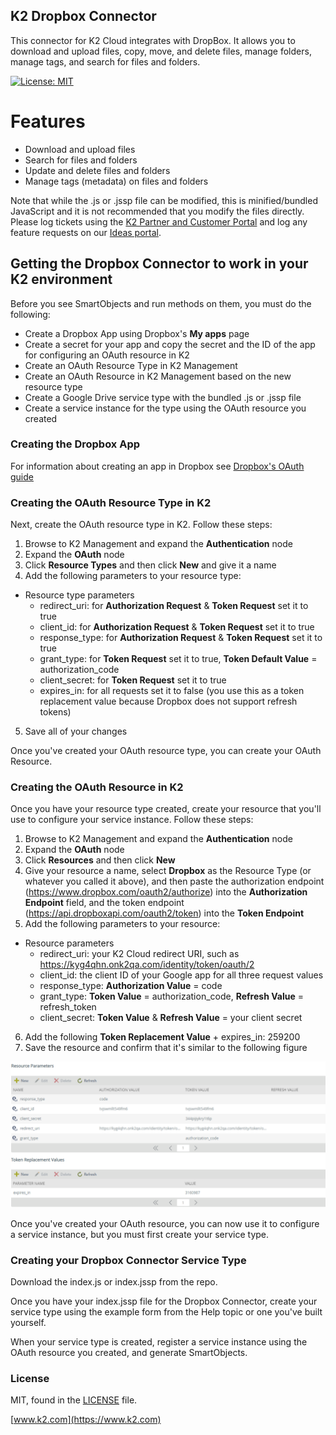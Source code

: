 ## K2 Dropbox Connector

This connector for K2 Cloud integrates with DropBox. It allows you to download and upload files, copy, move, and delete files, manage folders, manage tags, and search for files and folders.

[![License: MIT](https://img.shields.io/badge/License-MIT-yellow.svg)](https://opensource.org/licenses/MIT)

# Features

  - Download and upload files
  - Search for files and folders
  - Update and delete files and folders
  - Manage tags (metadata) on files and folders

Note that while the .js or .jssp file can be modified, this is minified/bundled JavaScript and it is not recommended that you modify the files directly. Please log tickets using the [K2 Partner and Customer Portal](https://portal.k2.com) and log any feature requests on our [Ideas portal](https://ideas.k2.com/ideas).

## Getting the Dropbox Connector to work in your K2 environment

Before you see SmartObjects and run methods on them, you must do the following:

 - Create a Dropbox App using Dropbox's **My apps** page
 - Create a secret for your app and copy the secret and the ID of the app for configuring an OAuth resource in K2
 - Create an OAuth Resource Type in K2 Management
 - Create an OAuth Resource in K2 Management based on the new resource type
 - Create a Google Drive service type with the bundled .js or .jssp file
 - Create a service instance for the type using the OAuth resource you created

 ### Creating the Dropbox App
 
 For information about creating an app in Dropbox see [Dropbox's OAuth guide](https://www.dropbox.com/developers/reference/oauth-guide)

 
  ### Creating the OAuth Resource Type in K2

  Next, create the OAuth resource type in K2. Follow these steps:
  
  1. Browse to K2 Management and expand the **Authentication** node
  2. Expand the **OAuth** node
  3. Click **Resource Types** and then click **New** and give it a name
  4. Add the following parameters to your resource type:
  * Resource type parameters
    + redirect_uri: for **Authorization Request** & **Token Request** set it to true
    + client_id: for **Authorization Request** & **Token Request** set it to true
    + response_type: for **Authorization Request** & **Token Request** set it to true
    + grant_type: for **Token Request** set it to true, **Token Default Value** = authorization_code
    + client_secret: for **Token Request** set it to true
    + expires_in: for all requests set it to false (you use this as a token replacement value because Dropbox does not support refresh tokens)
  5. Save all of your changes

   Once you've created your OAuth resource type, you can create your OAuth Resource.

   ### Creating the OAuth Resource in K2

  Once you have your resource type created, create your resource that you'll use to configure your service instance. Follow these steps:
  
  1. Browse to K2 Management and expand the **Authentication** node
  2. Expand the **OAuth** node
  3. Click **Resources** and then click **New**
  4. Give your resource a name, select **Dropbox** as the Resource Type (or whatever you called it above), and then paste the authorization endpoint (https://www.dropbox.com/oauth2/authorize) into the **Authorization Endpoint** field, and the token endpoint (https://api.dropboxapi.com/oauth2/token) into the **Token Endpoint**
  5. Add the following parameters to your resource:
  * Resource parameters
    + redirect_uri: your K2 Cloud redirect URI, such as https://kyg4qhn.onk2qa.com/identity/token/oauth/2 
    + client_id: the client ID of your Google app for all three request values
    + response_type: **Authorization Value** = code
    + grant_type: **Token Value** = authorization_code, **Refresh Value** = refresh_token
    + client_secret: **Token Value** & **Refresh Value** = your client secret
  6. Add the following **Token Replacement Value** 
    + expires_in: 259200
  7. Save the resource and confirm that it's similar to the following figure

  ![Example OAuth Resource for Dropbox](/OAuthResource.png)

  Once you've created your OAuth resource, you can now use it to configure a service instance, but you must first create your service type.

  ### Creating your Dropbox Connector Service Type

  Download the index.js or index.jssp from the repo.

  Once you have your index.jssp file for the Dropbox Connector, create your service type using the example form from the Help topic or one you've built yourself.

  When your service type is created, register a service instance using the OAuth resource you created, and generate SmartObjects.


### License

MIT, found in the [LICENSE](./LICENSE) file.

[www.k2.com](https://www.k2.com)